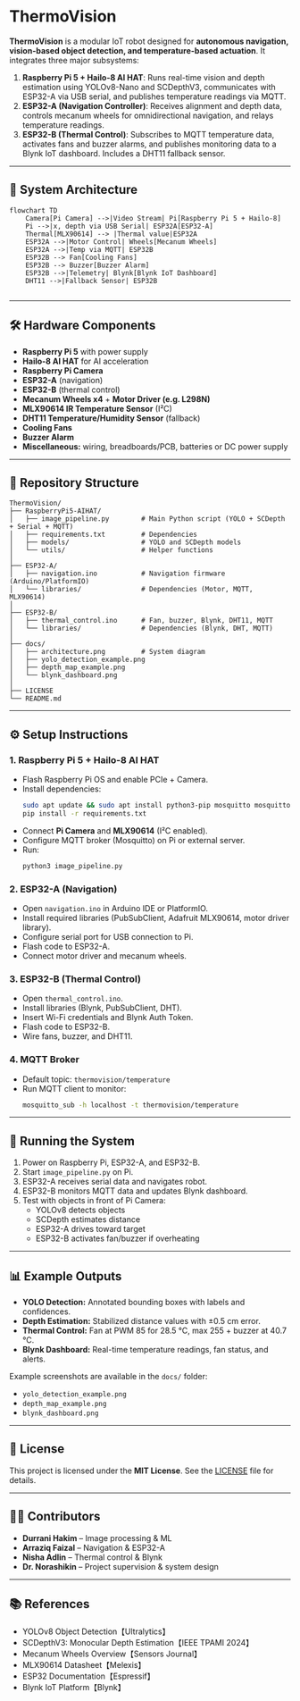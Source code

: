 # ThermoVision

**ThermoVision** is a modular IoT robot designed for **autonomous navigation, vision-based object detection, and temperature-based actuation**. It integrates three major subsystems:

1. **Raspberry Pi 5 + Hailo-8 AI HAT**: Runs real-time vision and depth estimation using YOLOv8-Nano and SCDepthV3, communicates with ESP32-A via USB serial, and publishes temperature readings via MQTT.
2. **ESP32-A (Navigation Controller)**: Receives alignment and depth data, controls mecanum wheels for omnidirectional navigation, and relays temperature readings.
3. **ESP32-B (Thermal Control)**: Subscribes to MQTT temperature data, activates fans and buzzer alarms, and publishes monitoring data to a Blynk IoT dashboard. Includes a DHT11 fallback sensor.

---

## 📐 System Architecture

```mermaid
flowchart TD
    Camera[Pi Camera] -->|Video Stream| Pi[Raspberry Pi 5 + Hailo-8]
    Pi -->|x, depth via USB Serial| ESP32A[ESP32-A]
    Thermal[MLX90614] --> |Thermal value|ESP32A
    ESP32A -->|Motor Control| Wheels[Mecanum Wheels]
    ESP32A -->|Temp via MQTT| ESP32B
    ESP32B --> Fan[Cooling Fans]
    ESP32B --> Buzzer[Buzzer Alarm]
    ESP32B -->|Telemetry| Blynk[Blynk IoT Dashboard]
    DHT11 -->|Fallback Sensor| ESP32B
    
```

---

## 🛠 Hardware Components

- **Raspberry Pi 5** with power supply
- **Hailo-8 AI HAT** for AI acceleration
- **Raspberry Pi Camera**
- **ESP32-A** (navigation)
- **ESP32-B** (thermal control)
- **Mecanum Wheels x4** + **Motor Driver (e.g. L298N)**
- **MLX90614 IR Temperature Sensor** (I²C)
- **DHT11 Temperature/Humidity Sensor** (fallback)
- **Cooling Fans**
- **Buzzer Alarm**
- **Miscellaneous:** wiring, breadboards/PCB, batteries or DC power supply

---

## 📂 Repository Structure

```
ThermoVision/
├── RaspberryPi5-AIHAT/
│   ├── image_pipeline.py        # Main Python script (YOLO + SCDepth + Serial + MQTT)
│   ├── requirements.txt         # Dependencies
│   ├── models/                  # YOLO and SCDepth models
│   └── utils/                   # Helper functions
│
├── ESP32-A/
│   ├── navigation.ino           # Navigation firmware (Arduino/PlatformIO)
│   └── libraries/               # Dependencies (Motor, MQTT, MLX90614)
│
├── ESP32-B/
│   ├── thermal_control.ino      # Fan, buzzer, Blynk, DHT11, MQTT
│   └── libraries/               # Dependencies (Blynk, DHT, MQTT)
│
├── docs/
│   ├── architecture.png         # System diagram
│   ├── yolo_detection_example.png
│   ├── depth_map_example.png
│   └── blynk_dashboard.png
│
├── LICENSE
└── README.md
```

---

## ⚙️ Setup Instructions

### 1. Raspberry Pi 5 + Hailo-8 AI HAT

- Flash Raspberry Pi OS and enable PCIe + Camera.
- Install dependencies:  
  ```bash
  sudo apt update && sudo apt install python3-pip mosquitto mosquitto-clients
  pip install -r requirements.txt
  ```
- Connect **Pi Camera** and **MLX90614** (I²C enabled).
- Configure MQTT broker (Mosquitto) on Pi or external server.
- Run:
  ```bash
  python3 image_pipeline.py
  ```

### 2. ESP32-A (Navigation)

- Open `navigation.ino` in Arduino IDE or PlatformIO.
- Install required libraries (PubSubClient, Adafruit MLX90614, motor driver library).
- Configure serial port for USB connection to Pi.
- Flash code to ESP32-A.
- Connect motor driver and mecanum wheels.

### 3. ESP32-B (Thermal Control)

- Open `thermal_control.ino`.
- Install libraries (Blynk, PubSubClient, DHT).
- Insert Wi-Fi credentials and Blynk Auth Token.
- Flash code to ESP32-B.
- Wire fans, buzzer, and DHT11.

### 4. MQTT Broker

- Default topic: `thermovision/temperature`
- Run MQTT client to monitor:
  ```bash
  mosquitto_sub -h localhost -t thermovision/temperature
  ```

---

## 🚀 Running the System

1. Power on Raspberry Pi, ESP32-A, and ESP32-B.
2. Start `image_pipeline.py` on Pi.
3. ESP32-A receives serial data and navigates robot.
4. ESP32-B monitors MQTT data and updates Blynk dashboard.
5. Test with objects in front of Pi Camera:
   - YOLOv8 detects objects
   - SCDepth estimates distance
   - ESP32-A drives toward target
   - ESP32-B activates fan/buzzer if overheating

---

## 📊 Example Outputs

- **YOLO Detection:** Annotated bounding boxes with labels and confidences.
- **Depth Estimation:** Stabilized distance values with ±0.5 cm error.
- **Thermal Control:** Fan at PWM 85 for 28.5 °C, max 255 + buzzer at 40.7 °C.
- **Blynk Dashboard:** Real-time temperature readings, fan status, and alerts.

Example screenshots are available in the `docs/` folder:
- `yolo_detection_example.png`
- `depth_map_example.png`
- `blynk_dashboard.png`

---

## 📜 License

This project is licensed under the **MIT License**. See the [LICENSE](LICENSE) file for details.

---

## 👩‍💻 Contributors

- **Durrani Hakim** – Image processing & ML
- **Arraziq Faizal** – Navigation & ESP32-A
- **Nisha Adlin** – Thermal control & Blynk
- **Dr. Norashikin** – Project supervision & system design

---

## 📚 References

- YOLOv8 Object Detection【Ultralytics】
- SCDepthV3: Monocular Depth Estimation【IEEE TPAMI 2024】
- Mecanum Wheels Overview【Sensors Journal】
- MLX90614 Datasheet【Melexis】
- ESP32 Documentation【Espressif】
- Blynk IoT Platform【Blynk】
